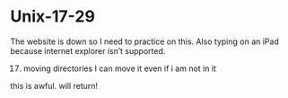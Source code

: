 # Unix-17-29
The website is down so I need to practice on this. Also typing on an iPad because internet explorer isn’t supported. 

17. moving directories 
I can move it even if i am not in it  

this is awful. will return!
